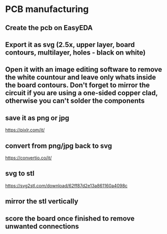 # PCB manufacturing

## Create the pcb on EasyEDA

## Export it as svg (2.5x, upper layer, board contours, multilayer, holes - black on white)

## Open it with an image editing software to remove the white countour and leave only whats inside the board contours. Don't forget to mirror the circuit if you are using a one-sided copper clad, otherwise you can't solder the components

## save it as png or jpg
https://pixlr.com/it/

## convert from png/jpg back to svg
https://convertio.co/it/

## svg to stl
https://svg2stl.com/download/62ff87d2e13a861160a4098c

## mirror the stl vertically

## score the board once finished to remove unwanted connections